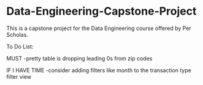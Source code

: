 # Data-Engineering-Capstone-Project
This is a capstone project for the Data Engineering course offered by Per Scholas.


To Do List:

MUST
-pretty table is dropping leading 0s from zip codes


IF I HAVE TIME
-consider adding filters like month to the transaction type filter view